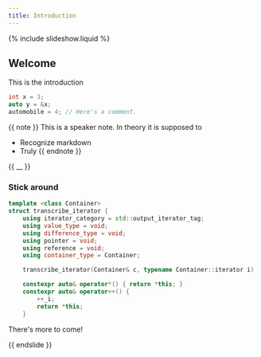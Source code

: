 ```yaml
---
title: Introduction
---
```


{% include slideshow.liquid %}

## Welcome

This is the introduction

```c++
int x = 3;
auto y = &x;
automobile = 4; // Here's a comment.
```

{{ note }}
This is a speaker note.  In theory it is supposed to

- Recognize markdown
- Truly
{{ endnote }}

{{ __ }}

### Stick around

```c++
template <class Container>
struct transcribe_iterator {
    using iterator_category = std::output_iterator_tag;
    using value_type = void;
    using difference_type = void;
    using pointer = void;
    using reference = void;
    using container_type = Container;

    transcribe_iterator(Container& c, typename Container::iterator i) : _c{&c}, _i{std::move(i)} {}

    constexpr auto& operator*() { return *this; }
    constexpr auto& operator++() {
        ++_i;
        return *this;
    }
```

<script>
// Create an instance of mark.js and pass an argument containing
// the DOM object of the context (where to search for matches)
var markInstance = new Mark(document);
// Remove previous marked elements and mark
// the new keyword inside the context
markInstance.unmark({
	done: function(){
  	markInstance.mark("constexpr", {});
  }
});
</script>

There's more to come!

{{ endslide }}
